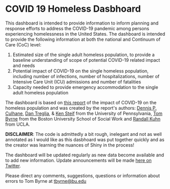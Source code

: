 # COVID 19 Homeless Dasbhoard
 
This dashboard is intended to provide information to inform planning and response efforts to address the COVID-19 pandemic among persons experiencing homelessness in the United States.  The dashboard is intended to provide the following information at both the national and Continuum of Care (CoC) level:

1. Estimated size of the single adult homeless population, to provide a baseline understanding of scope of potential COVID-19 related impact and needs
2. Potential impact of COVID-19 on the single homeless population, including number of infections, number of hospitalizations, number of Intensive Care Unit (ICU) admissions and number of fatalities
3. Capacity needed to provide emergency accommodation to the single adult homeless population

The dashboard is based on [this report](https://works.bepress.com/dennis_culhane/237/) of the impact of COVID-19 on the homeless population and was created by the report's authors: [Dennis P. Culhane](https://www.sp2.upenn.edu/people/view/dennis-culhane/), [Dan Treglia](https://www.sp2.upenn.edu/people/view/dan-treglia/), & [Ken Steif](https://www.design.upenn.edu/city-regional-planning/phd/people/kenneth-steif) from the University of Pennsylvania, [Tom Byrne](https://www.bu.edu/ssw/profile/thomas-byrne/) from the Boston University School of Social Work and [Randall Kuhn](https://ph.ucla.edu/faculty/kuhn) from UCLA.

__DISCLAIMER__: The code is admittedly a bit rough, inelegant and not as well annotated as I would like as this dasbhoard was put together quickly and as the creator was learning the nuances of Shiny in the process! 

The dashboard will be updated regularly as new data become available and to add new information. Update announcements will be made [here on Twitter](https://twitter.com/TomHByrne).

Please direct any comments, suggestions, questions or information about errors to Tom Byrne at [tbyrne@bu.edu](tbyrne@bu.edu)